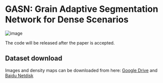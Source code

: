 # GASN: Grain Adaptive Segmentation Network for Dense Scenarios
![image](res/img/gasn.png)

The code will be released after the paper is accepted.

## Dataset download 
Images and density maps can be downloaded from here:
[Google Drive](https://drive.google.com/file/d/1YG9MduSmoVmiVmcmADSVPlBPSCnT9hIs/view?usp=drive_link)
and
[Baidu Netdisk](https://pan.baidu.com/s/14t8I_k5qMUXdZPM2B5APxQ?pwd=gasn )
